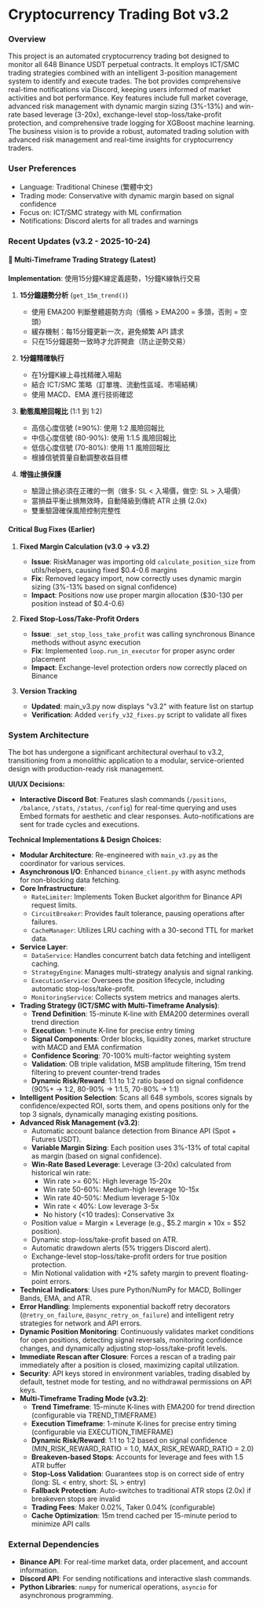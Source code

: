# Cryptocurrency Trading Bot v3.2

### Overview
This project is an automated cryptocurrency trading bot designed to monitor all 648 Binance USDT perpetual contracts. It employs ICT/SMC trading strategies combined with an intelligent 3-position management system to identify and execute trades. The bot provides comprehensive real-time notifications via Discord, keeping users informed of market activities and bot performance. Key features include full market coverage, advanced risk management with dynamic margin sizing (3%-13%) and win-rate based leverage (3-20x), exchange-level stop-loss/take-profit protection, and comprehensive trade logging for XGBoost machine learning. The business vision is to provide a robust, automated trading solution with advanced risk management and real-time insights for cryptocurrency traders.

### User Preferences
- Language: Traditional Chinese (繁體中文)
- Trading mode: Conservative with dynamic margin based on signal confidence
- Focus on: ICT/SMC strategy with ML confirmation
- Notifications: Discord alerts for all trades and warnings

### Recent Updates (v3.2 - 2025-10-24)

#### 🎯 Multi-Timeframe Trading Strategy (Latest)
**Implementation**: 使用15分鐘K線定義趨勢，1分鐘K線執行交易
1. **15分鐘趨勢分析** (`get_15m_trend()`)
   - 使用 EMA200 判斷整體趨勢方向（價格 > EMA200 = 多頭，否則 = 空頭）
   - 緩存機制：每15分鐘更新一次，避免頻繁 API 請求
   - 只在15分鐘趨勢一致時才允許開倉（防止逆勢交易）

2. **1分鐘精確執行**
   - 在1分鐘K線上尋找精確入場點
   - 結合 ICT/SMC 策略（訂單塊、流動性區域、市場結構）
   - 使用 MACD、EMA 進行技術確認

3. **動態風險回報比** (1:1 到 1:2)
   - 高信心度信號 (≥90%): 使用 1:2 風險回報比
   - 中信心度信號 (80-90%): 使用 1:1.5 風險回報比
   - 低信心度信號 (70-80%): 使用 1:1 風險回報比
   - 根據信號質量自動調整收益目標

4. **增強止損保護**
   - 驗證止損必須在正確的一側（做多: SL < 入場價，做空: SL > 入場價）
   - 當損益平衡止損無效時，自動降級到傳統 ATR 止損 (2.0x)
   - 雙重驗證確保風險控制完整性

#### Critical Bug Fixes (Earlier)
1. **Fixed Margin Calculation (v3.0 → v3.2)**
   - **Issue**: RiskManager was importing old `calculate_position_size` from utils/helpers, causing fixed $0.4-0.6 margins
   - **Fix**: Removed legacy import, now correctly uses dynamic margin sizing (3%-13% based on signal confidence)
   - **Impact**: Positions now use proper margin allocation ($30-130 per position instead of $0.4-0.6)

2. **Fixed Stop-Loss/Take-Profit Orders**
   - **Issue**: `_set_stop_loss_take_profit` was calling synchronous Binance methods without async execution
   - **Fix**: Implemented `loop.run_in_executor` for proper async order placement
   - **Impact**: Exchange-level protection orders now correctly placed on Binance

3. **Version Tracking**
   - **Updated**: main_v3.py now displays "v3.2" with feature list on startup
   - **Verification**: Added `verify_v32_fixes.py` script to validate all fixes

### System Architecture
The bot has undergone a significant architectural overhaul to v3.2, transitioning from a monolithic application to a modular, service-oriented design with production-ready risk management.

**UI/UX Decisions:**
- **Interactive Discord Bot**: Features slash commands (`/positions`, `/balance`, `/stats`, `/status`, `/config`) for real-time querying and uses Embed formats for aesthetic and clear responses. Auto-notifications are sent for trade cycles and executions.

**Technical Implementations & Design Choices:**
- **Modular Architecture**: Re-engineered with `main_v3.py` as the coordinator for various services.
- **Asynchronous I/O**: Enhanced `binance_client.py` with async methods for non-blocking data fetching.
- **Core Infrastructure**:
    - `RateLimiter`: Implements Token Bucket algorithm for Binance API request limits.
    - `CircuitBreaker`: Provides fault tolerance, pausing operations after failures.
    - `CacheManager`: Utilizes LRU caching with a 30-second TTL for market data.
- **Service Layer**:
    - `DataService`: Handles concurrent batch data fetching and intelligent caching.
    - `StrategyEngine`: Manages multi-strategy analysis and signal ranking.
    - `ExecutionService`: Oversees the position lifecycle, including automatic stop-loss/take-profit.
    - `MonitoringService`: Collects system metrics and manages alerts.
- **Trading Strategy (ICT/SMC with Multi-Timeframe Analysis)**: 
    - **Trend Definition**: 15-minute K-line with EMA200 determines overall trend direction
    - **Execution**: 1-minute K-line for precise entry timing
    - **Signal Components**: Order blocks, liquidity zones, market structure with MACD and EMA confirmation
    - **Confidence Scoring**: 70-100% multi-factor weighting system
    - **Validation**: OB triple validation, MSB amplitude filtering, 15m trend filtering to prevent counter-trend trades
    - **Dynamic Risk/Reward**: 1:1 to 1:2 ratio based on signal confidence (90%+ → 1:2, 80-90% → 1:1.5, 70-80% → 1:1)
- **Intelligent Position Selection**: Scans all 648 symbols, scores signals by confidence/expected ROI, sorts them, and opens positions only for the top 3 signals, dynamically managing existing positions.
- **Advanced Risk Management (v3.2)**:
    - Automatic account balance detection from Binance API (Spot + Futures USDT).
    - **Variable Margin Sizing**: Each position uses 3%-13% of total capital as margin (based on signal confidence).
    - **Win-Rate Based Leverage**: Leverage (3-20x) calculated from historical win rate:
      - Win rate >= 60%: High leverage 15-20x
      - Win rate 50-60%: Medium-high leverage 10-15x
      - Win rate 40-50%: Medium leverage 5-10x
      - Win rate < 40%: Low leverage 3-5x
      - No history (<10 trades): Conservative 3x
    - Position value = Margin × Leverage (e.g., $5.2 margin × 10x = $52 position).
    - Dynamic stop-loss/take-profit based on ATR.
    - Automatic drawdown alerts (5% triggers Discord alert).
    - Exchange-level stop-loss/take-profit orders for true position protection.
    - Min Notional validation with +2% safety margin to prevent floating-point errors.
- **Technical Indicators**: Uses pure Python/NumPy for MACD, Bollinger Bands, EMA, and ATR.
- **Error Handling**: Implements exponential backoff retry decorators (`@retry_on_failure`, `@async_retry_on_failure`) and intelligent retry strategies for network and API errors.
- **Dynamic Position Monitoring**: Continuously validates market conditions for open positions, detecting signal reversals, monitoring confidence changes, and dynamically adjusting stop-loss/take-profit levels.
- **Immediate Rescan after Closure**: Forces a rescan of a trading pair immediately after a position is closed, maximizing capital utilization.
- **Security**: API keys stored in environment variables, trading disabled by default, testnet mode for testing, and no withdrawal permissions on API keys.
- **Multi-Timeframe Trading Mode (v3.2)**:
    - **Trend Timeframe**: 15-minute K-lines with EMA200 for trend direction (configurable via TREND_TIMEFRAME)
    - **Execution Timeframe**: 1-minute K-lines for precise entry timing (configurable via EXECUTION_TIMEFRAME)
    - **Dynamic Risk/Reward**: 1:1 to 1:2 based on signal confidence (MIN_RISK_REWARD_RATIO = 1.0, MAX_RISK_REWARD_RATIO = 2.0)
    - **Breakeven-based Stops**: Accounts for leverage and fees with 1.5 ATR buffer
    - **Stop-Loss Validation**: Guarantees stop is on correct side of entry (long: SL < entry, short: SL > entry)
    - **Fallback Protection**: Auto-switches to traditional ATR stops (2.0x) if breakeven stops are invalid
    - **Trading Fees**: Maker 0.02%, Taker 0.04% (configurable)
    - **Cache Optimization**: 15m trend cached per 15-minute period to minimize API calls

### External Dependencies
- **Binance API**: For real-time market data, order placement, and account information.
- **Discord API**: For sending notifications and interactive slash commands.
- **Python Libraries**: `numpy` for numerical operations, `asyncio` for asynchronous programming.